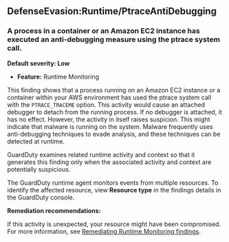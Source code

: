DefenseEvasion:Runtime/PtraceAntiDebugging
------------------------------------------


### A process in a container or an Amazon EC2 instance has executed an anti\-debugging measure using the ptrace system call.


**Default severity: Low**


 * **Feature:** Runtime Monitoring

This finding shows that a process running on an Amazon EC2 instance or a container within your AWS environment has used the ptrace system call with the `PTRACE_TRACEME` option. This activity would cause an attached debugger to detach from the running process. If no debugger is attached, it has no effect. However, the activity in itself raises suspicion. This might indicate that malware is running on the system. Malware frequently uses anti\-debugging techniques to evade analysis, and these techniques can be detected at runtime.


GuardDuty examines related runtime activity and context so that it generates this finding only when the associated activity and context are potentially suspicious.


The GuardDuty runtime agent monitors events from multiple resources. To identify the affected resource, view **Resource type** in the findings details in the GuardDuty console.


**Remediation recommendations:**


If this activity is unexpected, your resource might have been compromised. For more information, see [Remediating Runtime Monitoring findings](https://docs.aws.amazon.com/guardduty/latest/ug/guardduty-remediate-runtime-monitoring.html).

